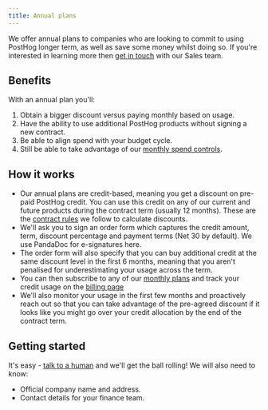 ```yaml
---
title: Annual plans
---
```


We offer annual plans to companies who are looking to commit to using PostHog longer term, as well as save some money whilst doing so.  If you're interested in learning more then [get in touch](/talk-to-a-human) with our Sales team.

## Benefits

With an annual plan you'll:

1. Obtain a bigger discount versus paying monthly based on usage.
2. Have the ability to use additional PostHog products without signing a new contract.
3. Be able to align spend with your budget cycle.
4. Still be able to take advantage of our [monthly spend controls](/docs/billing/estimating-usage-costs).

## How it works

* Our annual plans are credit-based, meaning you get a discount on pre-paid PostHog credit.  You can use this credit on any of our current and future products during the contract term (usually 12 months). These are the [contract rules](/handbook/growth/sales/contract-rules#discounts) we follow to calculate discounts.
* We'll ask you to sign an order form which captures the credit amount, term, discount percentage and payment terms (Net 30 by default).  We use PandaDoc for e-signatures here.
* The order form will also specify that you can buy additional credit at the same discount level in the first 6 months, meaning that you aren't penalised for underestimating your usage across the term.
* You can then subscribe to any of our [monthly plans](/pricing) and track your credit usage on the [billing page](https://app.posthog.com/organization/billing)
* We'll also monitor your usage in the first few months and proactively reach out so that you can take advantage of the pre-agreed discount if it looks like you might go over your credit allocation by the end of the contract term.

## Getting started

It's easy - [talk to a human](/talk-to-a-human) and we'll get the ball rolling!  We will also need to know:

* Official company name and address.
* Contact details for your finance team.